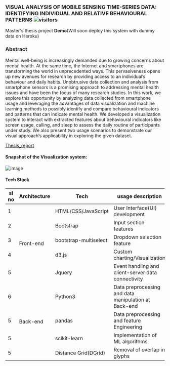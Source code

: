 ### VISUAL ANALYSIS OF MOBILE SENSING TIME-SERIES DATA: IDENTIFYING INDIVIDUAL AND RELATIVE BEHAVIOURAL PATTERNS ![visitors](https://visitor-badge.glitch.me/badge?page_id=mohd-muzamil.flaskDashboard)
Master's thesis project <B>Demo</b>(Will soon deploy this system with dummy data on Heroku)

### Abstract
Mental well-being is increasingly demanded due to growing concerns about mental
health. At the same time, the Internet and smartphones are transforming the world
in unprecedented ways. This pervasiveness opens up new avenues for research by
providing access to an individual’s behaviour and daily habits. Unobtrusive data
collection and analysis from smartphone sensors is a promising approach to addressing
mental health issues and have been the focus of many research studies. In this
work, we explore this opportunity by analyzing data collected from smartphone usage
and leveraging the advantages of data visualization and machine learning methods
to possibly identify and compare behavioural indicators and patterns that can indicate
mental health. We developed a visualization system to interact with extracted
features about behavioural indicators like screen usage, calling, and sleep to assess
the daily routine of participants under study. We also present two usage scenarios to
demonstrate our visual approach’s applicability in exploring the given dataset.

[Thesis_report](https://dalspace.library.dal.ca/handle/10222/81757)

#### Snapshot of the Visualization system:
![image](https://user-images.githubusercontent.com/19529402/176933948-6d9ca602-e3ff-4303-a4da-9ba81d823597.png)

#### Tech Stack
<table>
    <thead>
        <tr>
            <th>sl no</th>
            <th>Architecture</th>
            <th>Tech</th>
            <th>usage description</th>
        </tr>
    </thead>
    <tbody>
        <tr>
            <td>1</td>
            <td rowspan=5>Front-end</td>
            <td>HTML/CSS/JavaScript</td>
            <td>User Interface(UI) development</td>
        </tr>
        <tr>
            <td>2</td>
            <td>Bootstrap</td>
            <td>Input section features</td>
        </tr>
        <tr>
            <td>3</td>
            <td>bootstrap-multiselect</td>
            <td>Dropdown selection feature</td>
        </tr>
        <tr>
            <td>4</td>
            <td>d3.js</td>
            <td>Custom charting/Visualization</td>
        </tr>
        <tr>
            <td>5</td>
            <td>Jquery</td>
            <td>Event handling and client-server data connectivity</td>
        </tr>
        <tr>
            <td>6</td>
            <td rowspan=4>Back-end</td>
            <td>Python3</td>
            <td>Data preprocessing and data manipulation at Back-end</td>
        </tr>
        <tr>
            <td>5</td>
            <td>pandas</td>
            <td>Data preprocessing and feature Engineering</td>
        </tr>
        <tr>
            <td>5</td>
            <td>scikit-learn</td>
            <td>Implementation of ML algorithms</td>
        </tr>
        <tr>
            <td>5</td>
            <td>Distance Grid(DGrid)</td>
            <td>Removal of overlap in glyphs</td>
        </tr>
    </tbody>
</table>
